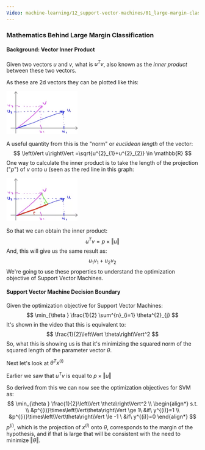 ```yaml
---
Video: machine-learning/12_support-vector-machines/01_large-margin-classification/03_mathematics-behind-large-margin-classification.mp4
---
```


### Mathematics Behind Large Margin Classification

#### Background: Vector Inner Product

Given two vectors $u$ and $v$, what is $u^Tv$, also known as the _inner product_ between these two vectors.

As these are 2d vectors they can be plotted like this:

<img src="03-mathematics-behind-large-margin-classification.assets/image-20210523061149208.png" alt="image-20210523061149208" style="zoom:33%;" />

A useful quantity from this is the "norm" or _euclidean length_ of the vector:
$$
\left\Vert u\right\Vert  =\sqrt{u^{2}_{1}+u^{2}_{2}} \in \mathbb{R}
$$
One way to calculate the inner product is to take the length of the projection ("$p$") of $v$ onto $u$ (seen as the red line in this graph:

<img src="03-mathematics-behind-large-margin-classification.assets/image-20210523061405783.png" alt="image-20210523061405783" style="zoom:33%;" />

So that we can obtain the inner product:
$$
u^Tv=p \times \left\Vert u\right\Vert
$$
And, this will give us the same result as:
$$
u_1v_1+u_2v_2
$$
We're going to use these properties to understand the optimization objective of Support Vector Machines.

#### Support Vector Machine Decision Boundary

Given the optimization objective for Support Vector Machines:
$$
\min_{\theta } \frac{1}{2} \sum^{n}_{i=1} \theta^{2}_{j}
$$
It's shown in the video that this is equivalent to:
$$
\frac{1}{2}\left\Vert \theta\right\Vert^2
$$
So, what this is showing us is that it's minimizing the squared norm of the squared length of the parameter vector $\theta$.

Next let's look at $\theta^Tx^{(i)}$

Earlier we saw that $u^Tv$ is equal to $p\times\left\Vert u\right\Vert$

So derived from this we can now see the optimization objectives for SVM as:
$$
\min_{\theta } \frac{1}{2}\left\Vert \theta\right\Vert^2 \\
\begin{align*} 
s.t. \\
&p^{(i)}\times\left\Vert\theta\right\Vert \ge 1\ &if\ y^{(i)}=1
\\
&p^{(i)}\times\left\Vert\theta\right\Vert \le -1 \ &if\ y^{(i)}=0
\end{align*}
$$
$p^{(i)}$, which is the projection of $x^{(i)}$ onto $\theta$, corresponds to the margin of the hypothesis, and if that is large that will be consistent with the need to minimize $\left\Vert \theta\right\Vert$.

